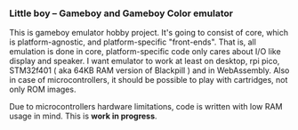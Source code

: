 ### Little boy – Gameboy and Gameboy Color emulator

This is gameboy emulator hobby project. It's going to consist of core, which is platform-agnostic, and platform-specific "front-ends". That is, all emulation is done in core, platform-specific code only cares about I/O like display and speaker.
I want emulator to work at least on desktop, rpi pico, STM32f401 ( aka 64KB RAM version of Blackpill ) and in WebAssembly. Also in case of microcontrollers, it should be possible to play with cartridges, not only ROM images.

Due to microcontrollers hardware limitations, code is written with low RAM usage in mind.
This is **work in progress**.
